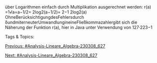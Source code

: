 über Logarithmen einfach durch Multiplikation ausgerechnet werden:
r(a) =1√a=a−1/2= 2log2(a−1/2)= 2−1
2log2(a)
OhneBerücksichtigungdesFehlersdurch δundmiterneuterUmwandlungineineFließkommazahlergibt
sich die Näherung der Funktion r(a), hier in Java unter Verwendung von 127·223−1

   Tags & Topics:
   

[Previous: #Analysis-Lineare_Algebra-230308_627](Analysis-Lineare_Algebra-230308_627.md)

[Next: #Analysis-Lineare_Algebra-230308_627](Analysis-Lineare_Algebra-230308_627.md)
